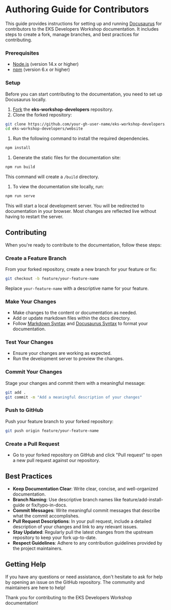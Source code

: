 # Authoring Guide for Contributors
This guide provides instructions for setting up and running [Docusaurus](https://docusaurus.io/) for contributors to the EKS Developers Workshop documentation. It includes steps to create a fork, manage branches, and best practices for contributing.

### Prerequisites
- [Node.js](https://docs.npmjs.com/downloading-and-installing-node-js-and-npm) (version 14.x or higher)
- [npm](https://docs.npmjs.com/downloading-and-installing-node-js-and-npm) (version 6.x or higher)

### Setup
Before you can start contributing to the documentation, you need to set up Docusaurus locally. 
1. [Fork](https://help.github.com/articles/fork-a-repo/) the **eks-workshop-developers** repository.
2. Clone the forked repository:
```bash
git clone https://github.com/your-gh-user-name/eks-workshop-developers.git
cd eks-workshop-developers/website
```

1. Run the following command to install the required dependencies.
```bash
npm install
```

1. Generate the static files for the documentation site:
```bash
npm run build
```
This command will create a `/build` directory.

1. To view the documentation site locally, run:
```bash
npm run serve
```
This will start a local development server. You will be redirected to documentation in your browser. Most changes are reflected live without having to restart the server.

## Contributing
When you're ready to contribute to the documentation, follow these steps:

### Create a Feature Branch
From your forked repository, create a new branch for your feature or fix:
```bash
git checkout -b feature/your-feature-name
```
Replace `your-feature-name` with a descriptive name for your feature.

### Make Your Changes
- Make changes to the content or documentation as needed.
- Add or update markdown files within the docs directory.
- Follow [Markdown Syntax](https://www.markdownguide.org/basic-syntax/) and [Docusaurus Syntax](https://docusaurus.io/docs) to format your documentation.


### Test Your Changes
- Ensure your changes are working as expected.
- Run the development server to preview the changes.


### Commit Your Changes
Stage your changes and commit them with a meaningful message:
```bash
git add .
git commit -m "Add a meaningful description of your changes"
```

### Push to GitHub
Push your feature branch to your forked repository:
```bash
git push origin feature/your-feature-name
```

### Create a Pull Request
- Go to your forked repository on GitHub and click "Pull request" to open a new pull request against our repository.

## Best Practices
- **Keep Documentation Clear**: Write clear, concise, and well-organized documentation.
- **Branch Naming**: Use descriptive branch names like feature/add-install-guide or fix/typo-in-docs.
- **Commit Messages**: Write meaningful commit messages that describe what the commit accomplishes.
- **Pull Request Descriptions**: In your pull request, include a detailed description of your changes and link to any relevant issues.
- **Stay Updated**: Regularly pull the latest changes from the upstream repository to keep your fork up-to-date.
- **Respect Guidelines**: Adhere to any contribution guidelines provided by the project maintainers.
## Getting Help
If you have any questions or need assistance, don't hesitate to ask for help by opening an issue on the GitHub repository. The community and maintainers are here to help!

Thank you for contributing to the EKS Developers Workshop documentation!